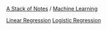 [A Stack of Notes](../a-stack-of-notes.md) / [Machine Learning](machine-learning.md)

[Linear Regression](machine-learning/linear-regression.md)
[Logistic Regression](machine-learning/logistic-regression.md)

